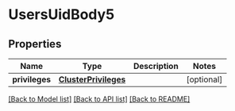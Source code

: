 # UsersUidBody5

## Properties
Name | Type | Description | Notes
------------ | ------------- | ------------- | -------------
**privileges** | [**ClusterPrivileges**](ClusterPrivileges.md) |  | [optional] 

[[Back to Model list]](../README.md#documentation-for-models) [[Back to API list]](../README.md#documentation-for-api-endpoints) [[Back to README]](../README.md)


